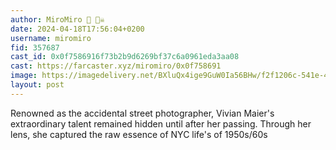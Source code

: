 ```yaml
---
author: MiroMiro 🔵 🏴‍☠️
date: 2024-04-18T17:56:04+0200
username: miromiro
fid: 357687
cast_id: 0x0f7586916f73b2b9d6269bf37c6a0961eda3aa08
cast: https://farcaster.xyz/miromiro/0x0f758691
image: https://imagedelivery.net/BXluQx4ige9GuW0Ia56BHw/f2f1206c-541e-4a8a-47b7-f1d538baec00/original
layout: post
---
```


Renowned as the accidental street photographer, Vivian Maier's extraordinary talent remained hidden until after her passing. Through her lens, she captured the raw essence of NYC life's of 1950s/60s

<img src='https://imagedelivery.net/BXluQx4ige9GuW0Ia56BHw/f2f1206c-541e-4a8a-47b7-f1d538baec00/original' alt='' referrerpolicy='no-referrer'/>

